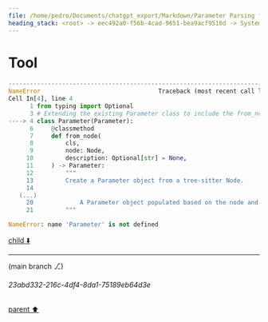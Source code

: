 ```yaml
---
file: /home/pedro/Documents/chatgpt_export/Markdown/Parameter Parsing for Python.md
heading_stack: <root> -> eec492a0-f56b-4cad-9651-bea9acf9516d -> System -> 514f9368-3433-4b57-a224-c3f1504a9180 -> System -> aaa2b4a4-16ee-4b1f-bcf8-2fa47cb24317 -> User -> 47c26f43-b655-4d60-b835-5966943f21d0 -> Assistant -> 12b1cc6b-18a6-4b4b-bcce-bae61a38f8f2 -> Tool -> 2d0f4f28-0afe-4c68-beb4-144b8ebf1878 -> Assistant -> Problem Analysis -> Plan -> 5c7e3ab1-2c64-4a6e-b418-7363f9260940 -> Assistant -> 0d50a4ea-44f5-46a4-9e57-e850767a7394 -> Tool -> 45602bb0-ea7f-4d6e-962f-9072b0564cca -> Assistant -> a86208ba-2773-4ff3-8870-4ba6f96373c2 -> Assistant -> c4ea14ab-f4b7-4ef7-9af4-fb93e8124ea1 -> Tool -> e82533cc-5287-4d6c-ae8f-7ee2f25991c7 -> Assistant -> 708dd07b-a37a-4010-a6b3-443954d384ec -> Assistant -> 54798ad7-a127-4dc6-8649-6eef93243ed7 -> Tool
---
```

# Tool

```python
---------------------------------------------------------------------------
NameError                                 Traceback (most recent call last)
Cell In[4], line 4
      1 from typing import Optional
      3 # Extending the existing Parameter class to include the from_node method
----> 4 class Parameter(Parameter):
      6     @classmethod
      7     def from_node(
      8         cls,
      9         node: Node,
     10         description: Optional[str] = None,
     11     ) -> Parameter:
     12         """
     13         Create a Parameter object from a tree-sitter Node.
     14         
   (...)
     20             A Parameter object populated based on the node and description.
     21         """

NameError: name 'Parameter' is not defined

```

[child ⬇️](#23abd332-216c-4df4-8da1-75189eb64d3e)

---

(main branch ⎇)
###### 23abd332-216c-4df4-8da1-75189eb64d3e
[parent ⬆️](#54798ad7-a127-4dc6-8649-6eef93243ed7)
